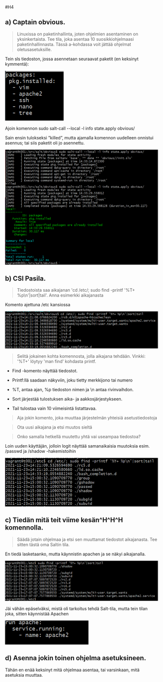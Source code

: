 #H4

## a) Captain obvious.

> Linuxissa on paketinhallinta, joten ohjelmien asentaminen on yksinkertaista. Tee tila, joka asentaa 10 suosikkiohjelmaasi paketinhallinnasta.
> Tässä a-kohdassa voit jättää ohjelmat oletusasetuksille.

Tein sls tiedoston, jossa asennetaan seuraavat paketit (en keksinyt kymmentä):

![Image](./H4SC/pkgs.png)

Ajoin komennon sudo salt-call --local -l info state.apply obvious/

Sain ensin tulokseksi ”killed”, mutta ajamalla komennon uudelleen onnistui asennus; tai siis paketit oli jo asennettu.

![Image](./H4SC/pkgsinstalled.png)

## b) CSI Pasila.

> Tiedostoista saa aikajanan 'cd /etc/; sudo find -printf '%T+ %p\n'|sort|tail'.
> Anna esimerkki aikajanasta

Komento ajettuna /etc kansiossa

![Image](./H4SC/find.png)


> Selitä jokainen kohta komennosta, jolla aikajana tehdään. Vinkki: '%T+' löytyy 'man find' kohdasta printf.

* Find -komento näyttää tiedostot.

* Printf:llä saadaan näkyviin, joku tietty merkkijono tai numero

* %T, antaa ajan, %p tiedoston nimen ja \n antaa rivinvaihdon.

* Sort järjestää tulostuksen aika- ja aakkosjärjestykseen.

* Tail tulostaa vain 10 viimeisintä listattavaa.

> Aja jokin komento, joka muuttaa järjestelmän yhteisiä asetustiedostoja

> Ota uusi aikajana ja etsi muutos sieltä

> Onko samalla hetkellä muutettu yhtä vai useampaa tiedostoa?

Loin uuden käyttäjän, jolloin logit näyttää samanaikaisia muutoksia esim. /passwd ja /shadow -hakemistoihin

![Image](./H4SC/useradd.png)

## c) Tiedän mitä teit viime kesän^H^H^H komennolla.

> Säädä jotain ohjelmaa ja etsi sen muuttamat tiedostot aikajanasta. Tee sitten tästä oma Saltin tila.

En tiedä lasketaanko, mutta käynnistin apachen ja se näkyi aikajanalla.

![Image](./H4SC/apache.png)

Jäi vähän epäselväksi, mistä oli tarkoitus tehdä Salt-tila, mutta tein tilan joka, sitten käynnistää Apachen

![Image](./H4SC/apachestate.png)

## d) Asenna jokin toinen ohjelma asetuksineen.

Tähän en enää keksinyt mitä ohjelmaa asentaa, tai varsinkaan, mitä asetuksia muuttaa.




